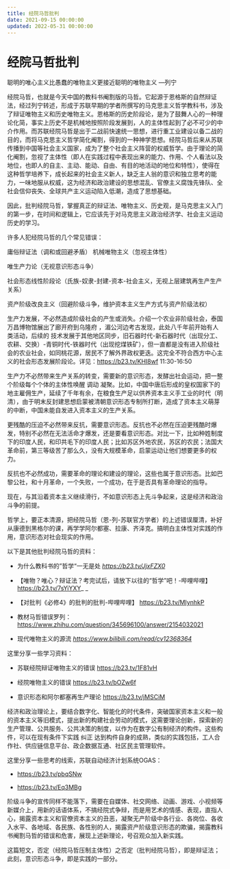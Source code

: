 ```yaml
---
title: 经院马哲批判
date: 2021-09-15 00:00:00
updated: 2022-05-31 00:00:00
---
```


# 经院马哲批判

聪明的唯心主义比愚蠢的唯物主义更接近聪明的唯物主义
—列宁

经院马哲，也就是今天中国的教科书阉割版的马哲。它起源于恩格斯的自然辩证法，经过列宁转述，形成于苏联早期的学者所撰写的马克思主义哲学教科书，涉及了辩证唯物主义和历史唯物主义。恩格斯的历史阶段论，是为了鼓舞人心的一种理论化简，事实上历史不是机械地按照阶段发展到，人的主体性起到了必不可少的中介作用。而苏联经院马哲是出于二战前快速统一思想，进行重工业建设以备二战的目的，而将马克思主义哲学简化阉割，得到的一种神学思想。经院马哲后来从苏联传播到中国等社会主义国家，成为了整个社会主义阵营的权威哲学。由于理论的简化阉割，忽视了主体性（即人在实践过程中表现出来的能力、作用、个人看法以及地位，也即人的自主、主动、能动、自由、有目的地活动的地位和特性），使得在这种哲学培养下，成长起来的社会主义新人，缺乏主人翁的意识和独立思考的能力，一味地服从权威，这为经济和政治建设的思想混乱、官僚主义腐蚀先锋队、全社会信仰丧失、全球共产主义运动陷入低潮，造成了思想基础。

因此，批判经院马哲，掌握真正的辩证法、唯物主义、历史观，是马克思主义入门的第一步，在时间和逻辑上，它应该先于对马克思主义政治经济学、社会主义运动历史的学习。

许多人犯经院马哲的几个常见错误：

庸俗辩证法（调和或回避矛盾）
机械唯物主义（忽视主体性）

唯生产力论（无视意识形态斗争）

社会形态线性阶段论（氏族-奴隶-封建-资本-社会主义，无视上层建筑再生产生产关系）

资产阶级改良主义（回避阶级斗争，维护资本主义生产方式与资产阶级法权）

生产力发展，不必然造成阶级社会的产生或消失。介绍一个农业非阶级社会，泰国万昌博物馆展出了廊开府到乌隆府 ，湄公河边考古发现，此处八千年前开始有人类活动，后续的 技术发展于其他地区同步，旧石器时代-新石器时代（出现分工、农耕、交换）-青铜时代-铁器时代（出现挖煤铁矿），但一直都是没有进入阶级社会的农业社会，如同桃花源，居民不了解外界政权更迭。这完全不符合西方中心主义的社会形态发展阶段论。详见：https://b23.tv/KHI8wf 11:30-16:50

生产力不必然带来生产关系的转变，需要新的意识形态，发酵出社会运动，把一整个阶级每个个体的主体性唤醒 调动 凝聚。比如，中国中唐后形成的皇权国家下的地主雇佣生产，延续了千年有余，在粮食生产足以供养资本主义手工业的时代（明清），由于明末反封建思想启蒙被清朝意识形态专制所打断，造成了资本主义萌芽的中断，中国未能自发进入资本主义的生产关系。

更残酷的压迫不必然带来反抗，需要意识形态。反抗也不必然在压迫更残酷时爆发，特别不必然在无法活命才爆发，还是要看意识形态。对比一下，比如种姓制度下的印度人民，和印共毛下的印度人民；比如苏区外地农民，苏区的农民；法国大革命前，第三等级苦了那么久，没有大规模革命，启蒙运动让他们想要更多的权力。

反抗也不必然成功，需要革命的理论和建设的理论，这些也属于意识形态。比如巴黎公社，和十月革命，一个失败，一个成功，在于是否具有革命理论的指导。

现在，与其沿着资本主义继续滑行，不如意识形态上先斗争起来，这是经济和政治斗争的前提。

哲学上，要正本清源，把经院马哲（恩-列-苏联官方学者）的上述错误厘清，补好从康德到黑格尔的课，再学学阿尔都塞、拉康、齐泽克。搞明白主体性对实践的作用，意识形态对社会现实的作用。

以下是其他批判经院马哲的资料：

* 为什么教科书的”哲学“一无是处 _https://b23.tv/JjxFZX0_

* 【唯物？唯心？辩证法？考完试后，请放下以往的“哲学”吧！-哔哩哔哩】 https://b23.tv/7sYiYXY_
_
* 【对批判《必修4》的批判的批判-哔哩哔哩】 https://b23.tv/MIynhkP

* 教材马哲错误罗列：https://www.zhihu.com/question/345696100/answer/2154032021

* 现代唯物主义的源流 _https://www.bilibili.com/read/cv12368364_

这里分享一些学习资料：

* 苏联经院辩证唯物主义的错误 https://b23.tv/1F81vH

* 经院唯物主义的错误 https://b23.tv/bOZw6f

* 意识形态和阿尔都塞再生产理论 https://b23.tv/jMSCiM

经济和政治理论上，要结合数字化、智能化的时代条件，突破国家资本主义和一般的资本主义等旧模式，提出新的构建社会劳动的模式，这需要理论创新，探索新的生产管理、公共服务、公共决策的制度，以作为在数字公有制经济的构件。这些构件，可以在现有条件下实践 纠正 达到构件自身的成熟，类似的实践包括，工人合作社、供应链信息平台、政企数据互通、社区民主管理软件。

这里分享一些思考的线索，苏联自动经济计划系统OGAS：

* https://b23.tv/pbqSNw

* https://b23.tv/Eq3MBg

阶级斗争的宣传同样不能落下，需要在自媒体、社交网络、动画、游戏、小视频等新媒介上，用新的话语体系，不搞经院式争辩，而是用艺术的情感、表现，直指人心，揭露资本主义和官僚资本主义的丑恶，凝聚无产阶级中各行业、各岗位、各收入水平、各地域、各民族、各性别的人，揭露资产阶级意识形态的欺骗，揭露教科书阉割马哲的错误和危害，展现上述新理论，号召观众加入新实践。

这篇短文，否定（经院马哲压制主体性）之否定（批判经院马哲），即是辩证法；此刻，意识形态斗争，即是实践的一部分。
